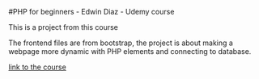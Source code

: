 #PHP for beginners - Edwin Diaz - Udemy course

This is a project from this course

The frontend files are from bootstrap, the project is about making a webpage more dynamic with PHP elements and connecting to database.

[link to the course](https://www.udemy.com/course/php-for-complete-beginners-includes-msql-object-oriented/)